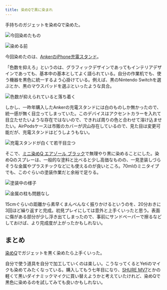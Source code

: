 ```yaml
---
title: 染めQで黒に染まれ
---
```

手持ちのガジェットを染めQで染めた。

![](https://lh4.googleusercontent.com/a27fa4hGwux0Eu9np6fs-Z_Y5-NmWLbglOvAvhzWMwJHObJSWsaPv-tUCK3EEGmuqOWLm5ClDON7d3CxR4a_c1iFHjpmrrhtr9Ta6UmPdvrbL6tTNJgvplcN6fcbPpkVdCcEA1T46cksH0REm0kYww "今回染めたもの")

![](https://lh6.googleusercontent.com/jd9Figo2IH8CthxTcWJlyjIVUVr4k56sNfZQZ-YANCOdgCvv7_B_C1a6mtpU7SDNA8wbcrGjchkruBl1INkPcG8wmXmwqidMeTGiDHVRYRLbt1CJlesZxRMZKEEm3odBgf5BW2QcU9z7VmOg7NVKzA "染める前")

今回染めたのは、[AnkerのiPhone充電スタンド](https://r7kamura.com/articles/2021-09-06-anker-iphone-stand)。

「色数を抑えろ」というのは、グラフィックデザインであってもインテリアデザインであっても、基本中の基本としてよく語られている。自分の作業机でも、使う機器を黒色に統一するよう心掛けている。例えば、黒のNintendo Switchを選ぶとか、黒のマウスパッドを選ぶといったような具合。

![](https://lh3.googleusercontent.com/eV6R_B2mNdCRhkCqtlCRDWYlPh65hlD0FFt0oupb5sGoZndeAGvw68FpdyXE0yirjzTrRkH1xWNSs1L2cbaMgLHAYOJy_EbgNnjGPmUN4TAinVXcJI3WCRTvZ1Xny1oVUpTYeud4drJXEaaCoW_ZZg "色数が抑えられていると落ち着く")

しかし、一昨年購入したAnkerの充電スタンドには白のものしか無かったので、統一感が無く目立ってしまっていた。このデバイスはアクセントカラーを入れて目立たせたいような存在ではないので、できれば周りの色と合わせて溶け込ませたい。AirPodsケースは市販のカバーが沢山存在しているので、見た目は変更可能だが、充電スタンドはどうしようもない。

![](https://lh6.googleusercontent.com/4Iw1SVmlTk3ZbtOujnBtvdbmHAcwH9zIvuR2kl5kT2EfLHfIEqXy3vTF-mjlVnUMFK5g8UoDyokk8QMrrrXwockqUxCBPPOms_AlDyEhRJjgi0-wvtvLusRT8w4NkjH4j7CNF-2HJX8ydBsK9yhwIw "充電スタンドが白くて若干目立つ")

そこで、[ミニ染めQ エアゾール ブラック](https://www.amazon.co.jp/dp/B003QMFUKO)で無理やり黒に染めることにした。染めQのスプレーは、一般的な塗料と比べると少し高価なものの、一見塗装しづらそうな金属やプラスチックなどにも使えるのが良いところ。70mlのミニタイプでも、このぐらいの塗装作業だと余裕で足りる。

![](https://lh6.googleusercontent.com/_6JlD-Obp5U0PLtohOvoPlc0dgoS0RJKKNB7BdmlUD1OlmDSlNaCajjHH7-plBDBe84lcJ7Kvq1EqZU-E6mnPH3uZN9ztc06RJw8gRORmSkUghrhWy-lC5e6H44T5zbEXc5u01STxB0SWitzygUBuQ "塗装中の様子")

![](https://lh4.googleusercontent.com/rkCcRgCKP_PSPFWVisRJbmVM6Xyq_pMwmkPVGgs2PazpNg8CQR7ageNEcHd-KT3p3-TJAvLlzWZiFpc3DLWVetOy5VM0E2hHzos3Wk7vIWFGwxR9nlsma7ccqVtPJJWbg1L7rVgwmNwsORKkoridNw "金属の柱も問題なし")

15cmぐらいの距離から素早くまんべんなく振りかけるというのを、20分おきに3回ほど繰り返すと完成。初見プレイにしては意外と上手くいったと思う。表面に傷がある部分が少し浮き出てしまったので、事前にサンドペーパーで擦るなどしておけば、より完成度が上がったかもしれない。

まとめ
---

[染めQ](https://www.amazon.co.jp/dp/B003QMFUKO)でガジェットを黒く染めたら上手くいった。

自分で使う道具を自分で加工していくのは楽しい。こうなってくるとYetiのマイクも染めてみたくなっている。購入してもう七年目になり、[SHURE MV7](https://www.amazon.co.jp/dp/B08KY7G1GV)とかの軽くて黒いダイナミックマイクに買い替えようかと考えていたけれど、染めQで黒色に染めるのを試してみても良いかもしれない。

